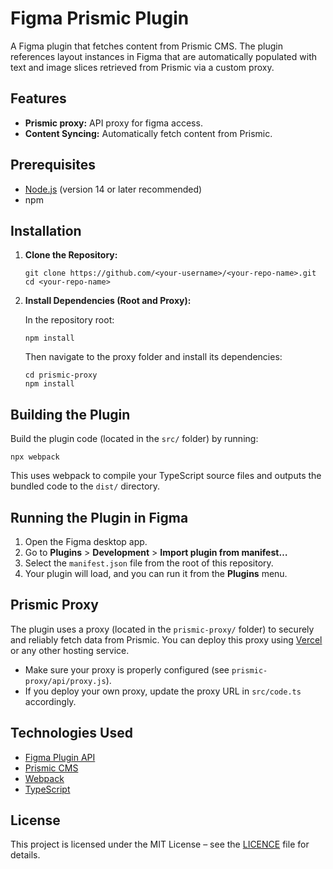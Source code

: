 # Figma Prismic Plugin

A Figma plugin that fetches content from Prismic CMS.
The plugin references  layout instances in Figma that are automatically populated with text and image slices retrieved from Prismic via a custom proxy.

## Features
- **Prismic proxy:** API proxy for figma access.
- **Content Syncing:** Automatically fetch content from Prismic.

## Prerequisites
- [Node.js](https://nodejs.org) (version 14 or later recommended)
- npm

## Installation
1. **Clone the Repository:**

   ```
   git clone https://github.com/<your-username>/<your-repo-name>.git
   cd <your-repo-name>
   ```

2. **Install Dependencies (Root and Proxy):**

   In the repository root:

   ```
   npm install
   ```

   Then navigate to the proxy folder and install its dependencies:

   ```
   cd prismic-proxy
   npm install
   ```

## Building the Plugin

Build the plugin code (located in the `src/` folder) by running:

```
npx webpack
```

This uses webpack to compile your TypeScript source files and outputs the bundled code to the `dist/` directory.

## Running the Plugin in Figma

1. Open the Figma desktop app.
2. Go to **Plugins** > **Development** > **Import plugin from manifest…**
3. Select the `manifest.json` file from the root of this repository.
4. Your plugin will load, and you can run it from the **Plugins** menu.

## Prismic Proxy

The plugin uses a proxy (located in the `prismic-proxy/` folder) to securely and reliably fetch data from Prismic. You can deploy this proxy using [Vercel](https://vercel.com) or any other hosting service.

- Make sure your proxy is properly configured (see `prismic-proxy/api/proxy.js`).
- If you deploy your own proxy, update the proxy URL in `src/code.ts` accordingly.

## Technologies Used

- [Figma Plugin API](https://www.figma.com/plugin-docs/intro/)
- [Prismic CMS](https://prismic.io)
- [Webpack](https://webpack.js.org)
- [TypeScript](https://www.typescriptlang.org/)

## License

This project is licensed under the MIT License – see the [LICENCE](LICENCE) file for details.




